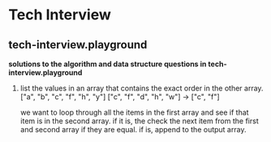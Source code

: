 # Tech Interview
## tech-interview.playground
**solutions to the algorithm and data structure questions in tech-interview.playground**

1. list the values in an array that contains the exact order in the other array.
	["a", "b", "c", "f", "h", "y"]
	["c", "f", "d", "h", "w"]
	-> ["c", "f"]

	we want to loop through all the items in the first array and see if that item is in the second array. if it is, the check the next item from the first and second array if they are equal. if is, append to the output array.
